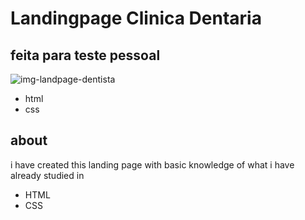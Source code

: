 # Landingpage Clinica Dentaria
## feita para teste pessoal 

![img-landpage-dentista](https://github.com/dorffdaniel/dentista/assets/157518994/e0ea3306-a3e2-4b7d-9310-c79949bea51e)

- html
- css
  

## about
i have created this landing page with basic knowledge of what i have already studied in  
- HTML
- CSS
